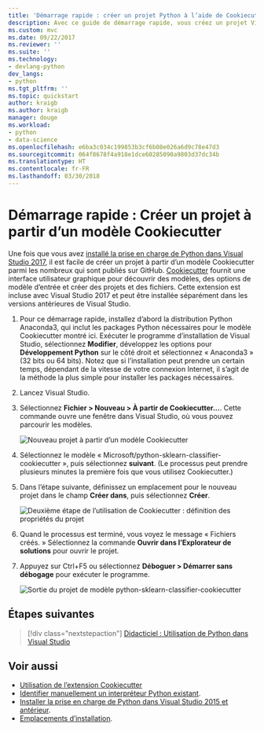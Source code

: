 ```yaml
---
title: 'Démarrage rapide : créer un projet Python à l’aide de Cookiecutter | Microsoft Docs'
description: Avec ce guide de démarrage rapide, vous créez un projet Visual Studio pour Python à l’aide d’un modèle Cookiecutter.
ms.custom: mvc
ms.date: 09/22/2017
ms.reviewer: ''
ms.suite: ''
ms.technology:
- devlang-python
dev_langs:
- python
ms.tgt_pltfrm: ''
ms.topic: quickstart
author: kraigb
ms.author: kraigb
manager: douge
ms.workload:
- python
- data-science
ms.openlocfilehash: e6ba3c034c199853b3cf6b08e026a6d9c78e47d3
ms.sourcegitcommit: 064f8678f4a918e1dce60285090a9803d37dc34b
ms.translationtype: HT
ms.contentlocale: fr-FR
ms.lasthandoff: 03/30/2018
---
```

# <a name="quickstart-create-a-project-from-a-cookiecutter-template"></a>Démarrage rapide : Créer un projet à partir d’un modèle Cookiecutter

Une fois que vous avez [installé la prise en charge de Python dans Visual Studio 2017](installing-python-support-in-visual-studio.md), il est facile de créer un projet à partir d’un modèle Cookiecutter parmi les nombreux qui sont publiés sur GitHub. [Cookiecutter](https://cookiecutter.readthedocs.io/en/latest/) fournit une interface utilisateur graphique pour découvrir des modèles, des options de modèle d’entrée et créer des projets et des fichiers. Cette extension est incluse avec Visual Studio 2017 et peut être installée séparément dans les versions antérieures de Visual Studio.

1. Pour ce démarrage rapide, installez d’abord la distribution Python Anaconda3, qui inclut les packages Python nécessaires pour le modèle Cookiecutter montré ici. Exécuter le programme d’installation de Visual Studio, sélectionnez **Modifier**, développez les options pour **Développement Python** sur le côté droit et sélectionnez « Anaconda3 » (32 bits ou 64 bits). Notez que si l’installation peut prendre un certain temps, dépendant de la vitesse de votre connexion Internet, il s’agit de la méthode la plus simple pour installer les packages nécessaires.

1. Lancez Visual Studio.

1. Sélectionnez **Fichier > Nouveau > À partir de Cookiecutter...**. Cette commande ouvre une fenêtre dans Visual Studio, où vous pouvez parcourir les modèles. 

    ![Nouveau projet à partir d’un modèle Cookiecutter](media/projects-from-cookiecutter1.png)

1. Sélectionnez le modèle « Microsoft/python-sklearn-classifier-cookiecutter », puis sélectionnez **suivant**. (Le processus peut prendre plusieurs minutes la première fois que vous utilisez Cookiecutter.)

1. Dans l’étape suivante, définissez un emplacement pour le nouveau projet dans le champ **Créer dans**, puis sélectionnez **Créer**.

    ![Deuxième étape de l’utilisation de Cookiecutter : définition des propriétés du projet](media/projects-from-cookiecutter2.png)

1. Quand le processus est terminé, vous voyez le message « Fichiers créés. » Sélectionnez la commande **Ouvrir dans l’Explorateur de solutions** pour ouvrir le projet.

1. Appuyez sur Ctrl+F5 ou sélectionnez **Déboguer > Démarrer sans débogage** pour exécuter le programme. 

    ![Sortie du projet de modèle python-sklearn-classifier-cookiecutter](media/projects-from-cookiecutter4.png)

## <a name="next-steps"></a>Étapes suivantes

> [!div class="nextstepaction"]
> [Didacticiel : Utilisation de Python dans Visual Studio](tutorial-working-with-python-in-visual-studio-step-01-create-project.md)

## <a name="see-also"></a>Voir aussi

- [Utilisation de l’extension Cookiecutter](using-python-cookiecutter-templates.md)
- [Identifier manuellement un interpréteur Python existant](managing-python-environments-in-visual-studio.md#manually-identifying-an-existing-environment).
- [Installer la prise en charge de Python dans Visual Studio 2015 et antérieur](installing-python-support-in-visual-studio.md).
- [Emplacements d’installation](installing-python-support-in-visual-studio.md#install-locations).
